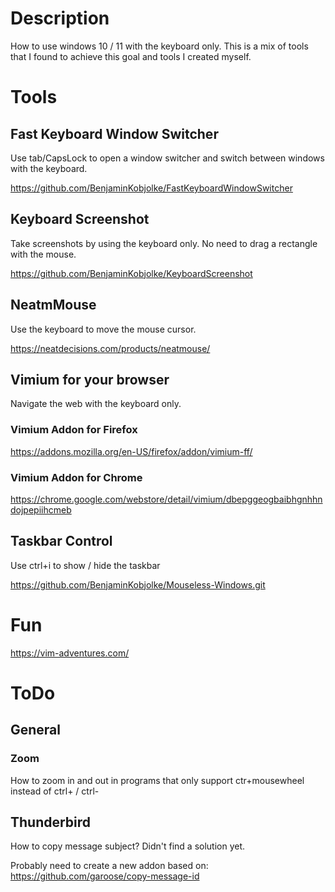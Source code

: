 # Description

How to use windows 10 / 11 with the keyboard only.
This is a mix of tools that I found to achieve this goal and tools I created myself.

# Tools

## Fast Keyboard Window Switcher

Use tab/CapsLock to open a window switcher and switch between windows with the keyboard.

https://github.com/BenjaminKobjolke/FastKeyboardWindowSwitcher

## Keyboard Screenshot

Take screenshots by using the keyboard only. No need to drag a rectangle with the mouse.

https://github.com/BenjaminKobjolke/KeyboardScreenshot

## NeatmMouse

Use the keyboard to move the mouse cursor.

https://neatdecisions.com/products/neatmouse/

## Vimium for your browser

Navigate the web with the keyboard only.

### Vimium Addon for Firefox

https://addons.mozilla.org/en-US/firefox/addon/vimium-ff/

### Vimium Addon for Chrome

https://chrome.google.com/webstore/detail/vimium/dbepggeogbaibhgnhhndojpepiihcmeb

## Taskbar Control

Use ctrl+i to show / hide the taskbar

https://github.com/BenjaminKobjolke/Mouseless-Windows.git

# Fun

https://vim-adventures.com/

# ToDo

## General

### Zoom

How to zoom in and out in programs that only support ctr+mousewheel instead of ctrl+ / ctrl-

## Thunderbird

How to copy message subject?
Didn't find a solution yet.

Probably need to create a new addon based on:
https://github.com/garoose/copy-message-id
